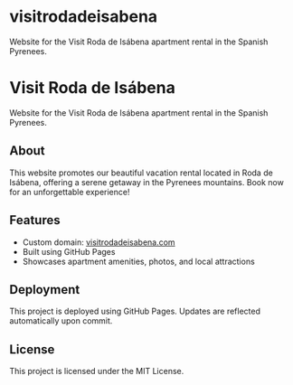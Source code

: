 # visitrodadeisabena
Website for the Visit Roda de Isábena apartment rental in the Spanish Pyrenees.
# Visit Roda de Isábena

Website for the Visit Roda de Isábena apartment rental in the Spanish Pyrenees.

## About
This website promotes our beautiful vacation rental located in Roda de Isábena, offering a serene getaway in the Pyrenees mountains. Book now for an unforgettable experience!

## Features
- Custom domain: [visitrodadeisabena.com](http://visitrodadeisabena.com)
- Built using GitHub Pages
- Showcases apartment amenities, photos, and local attractions

## Deployment
This project is deployed using GitHub Pages. Updates are reflected automatically upon commit.

## License
This project is licensed under the MIT License.
